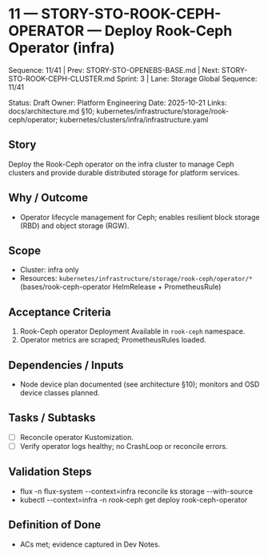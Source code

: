 # 11 — STORY-STO-ROOK-CEPH-OPERATOR — Deploy Rook-Ceph Operator (infra)

Sequence: 11/41 | Prev: STORY-STO-OPENEBS-BASE.md | Next: STORY-STO-ROOK-CEPH-CLUSTER.md
Sprint: 3 | Lane: Storage
Global Sequence: 11/41

Status: Draft
Owner: Platform Engineering
Date: 2025-10-21
Links: docs/architecture.md §10; kubernetes/infrastructure/storage/rook-ceph/operator; kubernetes/clusters/infra/infrastructure.yaml

## Story
Deploy the Rook-Ceph operator on the infra cluster to manage Ceph clusters and provide durable distributed storage for platform services.

## Why / Outcome
- Operator lifecycle management for Ceph; enables resilient block storage (RBD) and object storage (RGW).

## Scope
- Cluster: infra only
- Resources: `kubernetes/infrastructure/storage/rook-ceph/operator/*` (bases/rook-ceph-operator HelmRelease + PrometheusRule)

## Acceptance Criteria
1) Rook-Ceph operator Deployment Available in `rook-ceph` namespace.
2) Operator metrics are scraped; PrometheusRules loaded.

## Dependencies / Inputs
- Node device plan documented (see architecture §10); monitors and OSD device classes planned.

## Tasks / Subtasks
- [ ] Reconcile operator Kustomization.
- [ ] Verify operator logs healthy; no CrashLoop or reconcile errors.

## Validation Steps
- flux -n flux-system --context=infra reconcile ks storage --with-source
- kubectl --context=infra -n rook-ceph get deploy rook-ceph-operator

## Definition of Done
- ACs met; evidence captured in Dev Notes.
